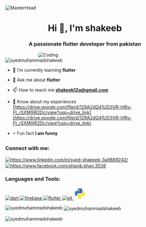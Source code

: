 ![MasterHead](https://mobiosolutions.com/wp-content/uploads/2020/07/Group-3.png)
<h1 align="center">Hi 👋, I'm shakeeb</h1>
<h3 align="center">A passionate flutter developer from pakistan</h3>
<img align="right" alt="Coding" width="400" src="https://cdn.dribbble.com/users/1162077/screenshots/3848914/programmer.gif">

<p align="left"> <img src="https://komarev.com/ghpvc/?username=syedmuhammadshakeeb&label=Profile%20views&color=0e75b6&style=flat" alt="syedmuhammadshakeeb" /> </p>

- 🌱 I’m currently learning **flutter**

- 💬 Ask me about **flutter**

- 📫 How to reach me **shakeeb12a@gmail.com**

- 📄 Know about my experiences [https://drive.google.com/file/d/129A2dQ41UD3VR-hf6v-Ft_rSXM0lR2Dc/view?usp=drive_link](https://drive.google.com/file/d/129A2dQ41UD3VR-hf6v-Ft_rSXM0lR2Dc/view?usp=drive_link)

- ⚡ Fun fact **I am funny**

<h3 align="left">Connect with me:</h3>
<p align="left">
<a href="https://linkedin.com/in/https://www.linkedin.com/in/syed-shakeeb-3a9889242/" target="blank"><img align="center" src="https://raw.githubusercontent.com/rahuldkjain/github-profile-readme-generator/master/src/images/icons/Social/linked-in-alt.svg" alt="https://www.linkedin.com/in/syed-shakeeb-3a9889242/" height="30" width="40" /></a>
<a href="https://fb.com/https://www.facebook.com/shaoib.khan.3538" target="blank"><img align="center" src="https://raw.githubusercontent.com/rahuldkjain/github-profile-readme-generator/master/src/images/icons/Social/facebook.svg" alt="https://www.facebook.com/shaoib.khan.3538" height="30" width="40" /></a>
</p>

<h3 align="left">Languages and Tools:</h3>
<p align="left"> <a href="https://dart.dev" target="_blank" rel="noreferrer"> <img src="https://www.vectorlogo.zone/logos/dartlang/dartlang-icon.svg" alt="dart" width="40" height="40"/> </a> <a href="https://firebase.google.com/" target="_blank" rel="noreferrer"> <img src="https://www.vectorlogo.zone/logos/firebase/firebase-icon.svg" alt="firebase" width="40" height="40"/> </a> <a href="https://flutter.dev" target="_blank" rel="noreferrer"> <img src="https://www.vectorlogo.zone/logos/flutterio/flutterio-icon.svg" alt="flutter" width="40" height="40"/> </a> <a href="https://git-scm.com/" target="_blank" rel="noreferrer"> <img src="https://www.vectorlogo.zone/logos/git-scm/git-scm-icon.svg" alt="git" width="40" height="40"/> </a> <a href="https://www.python.org" target="_blank" rel="noreferrer"> <img src="https://raw.githubusercontent.com/devicons/devicon/master/icons/python/python-original.svg" alt="python" width="40" height="40"/> </a> </p>

<p><img align="left" src="https://github-readme-stats.vercel.app/api/top-langs?username=syedmuhammadshakeeb&show_icons=true&locale=en&layout=compact" alt="syedmuhammadshakeeb" /></p>

<p>&nbsp;<img align="center" src="https://github-readme-stats.vercel.app/api?username=syedmuhammadshakeeb&show_icons=true&locale=en" alt="syedmuhammadshakeeb" /></p>

<p><img align="center" src="https://github-readme-streak-stats.herokuapp.com/?user=syedmuhammadshakeeb&" alt="syedmuhammadshakeeb" /></p>
